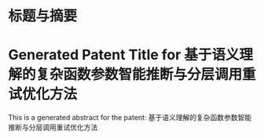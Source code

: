 # 标题与摘要

# Generated Patent Title for 基于语义理解的复杂函数参数智能推断与分层调用重试优化方法

This is a generated abstract for the patent: 基于语义理解的复杂函数参数智能推断与分层调用重试优化方法
